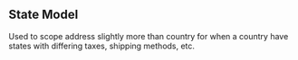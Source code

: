 ## State Model
Used to scope address slightly more than country for when a country have states with
differing taxes, shipping methods, etc.
